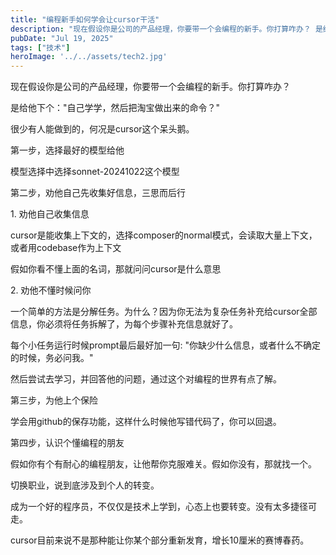 ```yaml
---
title: "编程新手如何学会让cursor干活"
description: "现在假设你是公司的产品经理，你要带一个会编程的新手。你打算咋办？ 是给他下个：\"自己学学，然后把淘宝做出来的命 [&hellip;]"
pubDate: "Jul 19, 2025"
tags: ["技术"]
heroImage: '../../assets/tech2.jpg'
---
```


现在假设你是公司的产品经理，你要带一个会编程的新手。你打算咋办？

是给他下个："自己学学，然后把淘宝做出来的命令？"

很少有人能做到的，何况是cursor这个呆头鹅。

第一步，选择最好的模型给他

模型选择中选择sonnet-20241022这个模型

第二步，劝他自己先收集好信息，三思而后行

1\. 劝他自己收集信息

cursor是能收集上下文的，选择composer的normal模式，会读取大量上下文，或者用codebase作为上下文

假如你看不懂上面的名词，那就问问cursor是什么意思

2\. 劝他不懂时候问你

一个简单的方法是分解任务。为什么？因为你无法为复杂任务补充给cursor全部信息，你必须将任务拆解了，为每个步骤补充信息就好了。

每个小任务运行时候prompt最后最好加一句: "你缺少什么信息，或者什么不确定的时候，务必问我。"

然后尝试去学习，并回答他的问题，通过这个对编程的世界有点了解。

第三步，为他上个保险

学会用github的保存功能，这样什么时候他写错代码了，你可以回退。

第四步，认识个懂编程的朋友

假如你有个有耐心的编程朋友，让他帮你克服难关。假如你没有，那就找一个。

切换职业，说到底涉及到个人的转变。

成为一个好的程序员，不仅仅是技术上学到，心态上也要转变。没有太多捷径可走。

cursor目前来说不是那种能让你某个部分重新发育，增长10厘米的赛博春药。